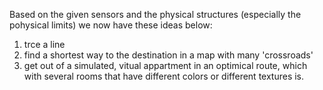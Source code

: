 Based on the given sensors and the physical structures (especially the pohysical limits) we now have these ideas below:

1. trce a line
2. find a shortest way to the destination in a map with many 'crossroads'
3. get out of a simulated, vitual appartment in an optimical route, which with several rooms that have different colors or different textures is.